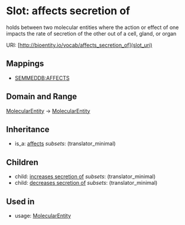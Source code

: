 # Slot: affects secretion of


holds between two molecular entities where the action or effect of one impacts the rate of secretion of the other out of a cell, gland, or organ

URI: [http://bioentity.io/vocab/affects_secretion_of](slot_uri)
## Mappings

 * [SEMMEDDB:AFFECTS](http://purl.obolibrary.org/obo/SEMMEDDB_AFFECTS)
## Domain and Range

[MolecularEntity](MolecularEntity.md) -> [MolecularEntity](MolecularEntity.md)
## Inheritance

 *  is_a: [affects](affects.md) *subsets*: (translator_minimal)
## Children

 *  child: [increases secretion of](increases_secretion_of.md) *subsets*: (translator_minimal)
 *  child: [decreases secretion of](decreases_secretion_of.md) *subsets*: (translator_minimal)
## Used in

 *  usage: [MolecularEntity](MolecularEntity.md)
